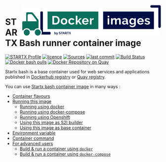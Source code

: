 <img align="right" src="https://raw.githubusercontent.com/startxfr/docker-images/master/travis/logo-small.svg?sanitize=true">

# STARTX Bash runner container image

[![STARTX Profile](https://img.shields.io/badge/provider-startx-green.svg)](https://github.com/startxfr) [![licence](https://img.shields.io/github/license/startxfr/docker-images.svg)](https://gitlab.com/startx1/containers) [![Sources](https://img.shields.io/badge/startx-docker--images-blue.svg)](https://gitlab.com/startx1/containers/tree/master/GitlabRunner/bash/)
[![last commit](https://img.shields.io/github/last-commit/startxfr/docker-images.svg)](https://gitlab.com/startx1/containers) [![Build Status](https://travis-ci.org/startxfr/docker-images.svg?branch=master)](https://travis-ci.org/startxfr/docker-images) [![Docker bash pulls](https://img.shields.io/docker/pulls/startx/sv-bash)](https://hub.docker.com/r/startx/sv-bash) [![Docker Repository on Quay](https://quay.io/repository/startx/bash/status "Docker Repository on Quay")](https://quay.io/repository/startx/bash)

Startx bash is a base container used for web services and applications published in
[Dockerhub registry](https://hub.docker.com/u/startx) or [Quay registry](https://quay.io/startx).

You can use [Startx bash container image](https://docker-images.readthedocs.io/en/latest/GitlabRunner/bash/) in many ways :

- [Container flavours](https://docker-images.readthedocs.io/en/latest/GitlabRunner/bash/#container-flavours)
- [Running this image](https://docker-images.readthedocs.io/en/latest/GitlabRunner/bash/#running-this-image)
  - [Running using docker](https://docker-images.readthedocs.io/en/latest/GitlabRunner/bash/#running-using-docker)
  - [Running using docker-compose](https://docker-images.readthedocs.io/en/latest/GitlabRunner/bash/#running-using-docker-compose)
  - [Running using Openshift](https://docker-images.readthedocs.io/en/latest/GitlabRunner/bash/#running-using-openshift)
  - [Using this image as S2I builder](https://docker-images.readthedocs.io/en/latest/GitlabRunner/bash/#using-this-image-as-s2i-builder)
  - [Using this image as base container](https://docker-images.readthedocs.io/en/latest/GitlabRunner/bash/#using-this-image-as-base-container)
- [Environment variable](https://docker-images.readthedocs.io/en/latest/GitlabRunner/bash/#environment-variable)
- [Container command](https://docker-images.readthedocs.io/en/latest/GitlabRunner/bash/#container-command)
- [For advanced users](https://docker-images.readthedocs.io/en/latest/GitlabRunner/bash/#for-advanced-users)
  - [Build & run a container using `docker`](https://docker-images.readthedocs.io/en/latest/GitlabRunner/bash/#build--run-a-container-using-docker)
  - [Build & run a container using `docker-compose`](https://docker-images.readthedocs.io/en/latest/GitlabRunner/bash/#build--run-a-container-using-docker-compose)
